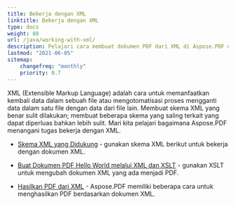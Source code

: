 ```yaml
---
title: Bekerja dengan XML 
linktitle: Bekerja dengan XML
type: docs
weight: 80
url: /java/working-with-xml/
description: Pelajari cara membuat dokumen PDF dari XML di Aspose.PDF untuk Java
lastmod: "2021-06-05"
sitemap:
    changefreq: "monthly"
    priority: 0.7
---
```


XML (Extensible Markup Language) adalah cara untuk memanfaatkan kembali data dalam sebuah file atau mengotomatisasi proses mengganti data dalam satu file dengan data dari file lain. Membuat skema XML yang benar sulit dilakukan; membuat beberapa skema yang saling terkait yang dapat diperluas bahkan lebih sulit. Mari kita pelajari bagaimana Aspose.PDF menangani tugas bekerja dengan XML.

- [Skema XML yang Didukung](/pdf/java/supported-xml-schema/) - gunakan skema XML berikut untuk bekerja dengan dokumen XML.
- [Buat Dokumen PDF Hello World melalui XML dan XSLT](/pdf/java/create-a-hello-world-pdf-document-through-xml-and-xslt/) - gunakan XSLT untuk mengubah dokumen XML yang ada menjadi PDF.

- [Hasilkan PDF dari XML](/pdf/java/generate-pdf-from-xml) - Aspose.PDF memiliki beberapa cara untuk menghasilkan PDF berdasarkan dokumen XML.
